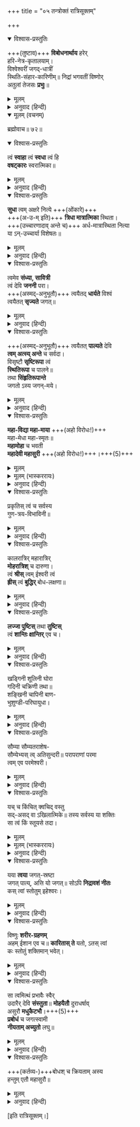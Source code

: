 +++
title = "०५ तन्त्रोक्तं रात्रिसूक्तम्"

+++

<div class="audioEmbed"  caption="" src="https://archive.org/download/durgA-saptashatI/brahma-stutiH.mp3"></div>

<details open><summary>विश्वास-प्रस्तुतिः</summary>

+++(तुष्टाव)+++ **विबोधनार्थाय** हरेर्  
हरि-नेत्र-कृतालयाम्।  
विश्वेश्वरीं जगद्-धात्रीं  
स्थिति-संहार-कारिणीम्॥
निद्रां भगवतीं विष्णोर्  
अतुलां तेजसः **प्रभुः**॥
</details>

<details><summary>मूलम्</summary>

विबोधनार्थाय हरेर्हरिनेत्रकृतालयाम्।  
विश्वेश्वरीं जगद्धात्रीं स्थितिसंहारकारिणीम्॥  
निद्रां भगवतीं विष्णोरतुलां तेजसः प्रभुः॥
</details>

<details><summary>अनुवाद (हिन्दी)</summary>

(अ०१। ७१)  
जो इस विश्वकी अधीश्वरी, जगत् को धारण करनेवाली, संसारका पालन और संहार करनेवाली तथा तेजःस्वरूप भगवान् विष्णुकी अनुपम शक्ति हैं, उन्हीं भगवती निद्रादेवीकी भगवान् ब्रह्मा स्तुति करने लगे॥ ६४—७१॥
</details>

<details open><summary>मूलम् (वचनम्)</summary>

ब्रह्मोवाच॥ ७२॥
</details>

<details open><summary>विश्वास-प्रस्तुतिः</summary>

त्वं **स्वाहा** त्वं **स्वधा** त्वं हि  
**वषट्कारः** स्वरात्मिका॥
</details>

<details><summary>मूलम्</summary>

त्वं स्वाहा त्वं स्वधा त्वं हि वषट्कारः स्वरात्मिका॥
</details>

<details><summary>अनुवाद (हिन्दी)</summary>

(अ०१। ७३)  
ब्रह्माजीने कहा—॥ ७२॥ देवि! तुम्हीं स्वाहा, तुम्हीं स्वधा और तुम्हीं वषट्कार हो। स्वर भी तुम्हारे ही स्वरूप हैं।
</details>

<details open><summary>विश्वास-प्रस्तुतिः</summary>

**सुधा** त्वम् अक्षरे नित्ये +++(ओंकारे)+++  
+++(अ-उ-म् इति)+++ **त्रिधा मात्रात्मिका** स्थिता।  
+++(उच्चारणादाव् अन्ते च)+++ अर्ध-मात्रास्थिता नित्या  
या ऽन्-उच्चार्या विशेषतः॥
</details>

<details><summary>मूलम्</summary>

सुधा त्वमक्षरे नित्ये त्रिधा मात्रात्मिका स्थिता।  
अर्धमात्रास्थिता नित्या यानुच्चार्या विशेषतः॥
</details>

<details><summary>अनुवाद (हिन्दी)</summary>

(अ०१। ७४)  
तुम्हीं जीवनदायिनी सुधा हो। नित्य अक्षर प्रणवमें अकार, उकार, मकार—इन तीन मात्राओंके रूपमें तुम्हीं स्थित हो तथा इन तीन मात्राओंके अतिरिक्त जो बिन्दुरूपा नित्य अर्धमात्रा है, जिसका विशेषरूपसे उच्चारण नहीं किया जा सकता, वह भी तुम्हीं हो।
</details>

<details open><summary>विश्वास-प्रस्तुतिः</summary>

त्वमेव **संध्या, सावित्री**  
त्वं देवि **जननी** परा।  
+++(अस्मद्-अनुभूतौ)+++ त्वयैतद् **धार्यते** विश्वं  
त्वयैतत् **सृज्यते** जगत्॥
</details>

<details><summary>मूलम्</summary>

त्वमेव संध्या सावित्री त्वं देवि जननी परा।  
त्वयैतद्धार्यते विश्वं त्वयैतत्सृज्यते जगत्॥
</details>

<details><summary>अनुवाद (हिन्दी)</summary>

(अ०१। ७५)
देवि! तुम्हीं संध्या, सावित्री तथा परम जननी हो। देवि! तुम्हीं इस विश्व-ब्रह्माण्डको धारण करती हो। तुमसे ही इस जगत् की सृष्टि होती है।
</details>

<details open><summary>विश्वास-प्रस्तुतिः</summary>

+++(अस्मद्-अनुभूतौ)+++ त्वयैतत् **पाल्यते** देवि  
**त्वम् अत्स्य् अन्ते** च सर्वदा।  
विसृष्टौ **सृष्टिरूपा** त्वं  
**स्थितिरूपा** च पालने॥  
तथा **सिंहृतिरूपान्ते**  
जगतो ऽस्य जगन्-मये।
</details>

<details><summary>मूलम्</summary>

त्वयैतत्पाल्यते देवि त्वमत्स्यन्ते च सर्वदा।  
विसृष्टौ सृष्टिरूपा त्वं स्थितिरूपा च पालने॥  
तथा सिंहृतिरूपान्ते जगतोऽस्य जगन्मये।
</details>

<details><summary>अनुवाद (हिन्दी)</summary>

(अ०१। ७६)  
तुम्हींसे इसका पालन होता है और सदा तुम्हीं कल्पके अन्तमें सबको अपना ग्रास बना लेती हो। जगन्मयी देवि! इस जगत् की उत्पत्तिके समय तुम सृष्टिरूपा हो, पालन-कालमें स्थितिरूपा हो तथा कल्पान्तके समय संहाररूप धारण करनेवाली हो।
</details>

<details open><summary>विश्वास-प्रस्तुतिः</summary>

**महा-विद्या महा-माया** +++(अहो विरोधः!)+++  
महा-मेधा महा-स्मृतः॥  
**महामोहा** च भवती  
**महादेवी महासुरी**  +++(अहो विरोधः!)+++।+++(5)+++
</details>

<details><summary>मूलम्</summary>

महाविद्या महामाया महामेधा महास्मृतः॥
महामोहा च भवती महादेवी महासुरी।
</details>

<details><summary>मूलम् (भास्कररायः)</summary>

महाविद्या महामाया महामेधा महास्मृतः॥
महामोहा च भवती महादेवी महेश्वरी।
</details>

<details><summary>अनुवाद (हिन्दी)</summary>

(अ०१। ७७)  
तुम्हीं महाविद्या, महामाया, महामेधा, महास्मृति, महामोहरूपा, महादेवी और महासुरी हो।
</details>

<details open><summary>विश्वास-प्रस्तुतिः</summary>

प्रकृतिस् त्वं च सर्वस्य  
गुण-त्रय-विभाविनी॥  
</details>

<details><summary>मूलम्</summary>

प्रकृतिस्त्वं च सर्वस्य गुणत्रयविभाविनी॥
</details>

<details><summary>अनुवाद (हिन्दी)</summary>

(अ०१। ७८)  
तुम्हीं तीनों गुणोंको उत्पन्न करनेवाली सबकी प्रकृति हो।
</details>

<details open><summary>विश्वास-प्रस्तुतिः</summary>

कालरात्रिर् महारात्रिर्  
**मोहरात्रिश्** च दारुणा।  
त्वं **श्रीस्** त्वम् ईश्वरी त्वं  
**ह्रीस्** त्वं **बुद्धिर्** बोध-लक्षणा॥
</details>

<details><summary>मूलम्</summary>

कालरात्रिर्महारात्रिर्मोहरात्रिश्च दारुणा।  
त्वं श्रीस्त्वमीश्वरी त्वं ह्रीस्त्वं बुद्धिर्बोधलक्षणा॥
</details>

<details><summary>अनुवाद (हिन्दी)</summary>

(अ०१। ७९)
भयंकर कालरात्रि, महारात्रि और मोहरात्रि भी तुम्हीं हो। तुम्हीं श्री, तुम्हीं ईश्वरी, तुम्हीं ह्री और तुम्हीं बोधस्वरूपा बुद्धि हो।
</details>

<details open><summary>विश्वास-प्रस्तुतिः</summary>

**लज्जा पुष्टिस्** तथा **तुष्टिस्**  
त्वं **शान्तिः क्षान्तिर्** एव च।  
</details>

<details><summary>मूलम्</summary>

लज्जा पुष्टिस्तथा तुष्टिस्त्वं शान्तिः क्षान्तिरेव च।  
</details>

<details><summary>अनुवाद (हिन्दी)</summary>

(अ०१। ८०)
लज्जा, पुष्टि, तुष्टि, शान्ति और क्षमा भी तुम्हीं हो।
</details>

<details open><summary>विश्वास-प्रस्तुतिः</summary>

खड्गिनी शूलिनी घोरा  
गदिनी चक्रिणी तथा॥  
शङ्खिनी चापिनी बाण-  
भुशुण्डी-परिघायुधा।  
</details>

<details><summary>मूलम्</summary>

खड्गिनी शूलिनी घोरा गदिनी चक्रिणी तथा॥  
शङ्खिनी चापिनी बाणभुशुण्डीपरिघायुधा।  
</details>

<details><summary>अनुवाद (हिन्दी)</summary>

(अ०१। ८१)  
तुम खड्गधारिणी, शूलधारिणी, घोररूपा तथा गदा, चक्र, शंख और धनुष धारण करनेवाली हो। बाण, भुशुण्डी और परिघ—ये भी तुम्हारे अस्त्र हैं।
</details>

<details open><summary>विश्वास-प्रस्तुतिः</summary>

सौम्या सौम्यतराशेष-  
सौम्येभ्यस् त्व् अतिसुन्दरी॥
परापराणां परमा  
त्वम् एव परमेश्वरी।  
</details>

<details><summary>मूलम्</summary>

सौम्या सौम्यतराशेषसौम्येभ्यस्त्वतिसुन्दरी॥
परापराणां परमा त्वमेव परमेश्वरी।  
यच्च किंचित्क्वचिद्वस्तु सदसद्वाखिलात्मिके॥
</details>

<details><summary>अनुवाद (हिन्दी)</summary>

(अ०१। ८२)
तुम सौम्य और सौम्यतर हो—इतना ही नहीं, जितने भी सौम्य एवं सुन्दर पदार्थ हैं, उन सबकी अपेक्षा तुम अत्यधिक सुन्दरी हो। पर और अपर—सबसे परे रहनेवाली परमेश्वरी तुम्हीं हो।
</details>

<details open><summary>विश्वास-प्रस्तुतिः</summary>

यच् च किंचित् क्वचिद् वस्तु  
सद्-असद् वा ऽखिलात्मिके॥
तस्य सर्वस्य या शक्तिः  
सा त्वं किं स्तूयसे तदा।  
</details>

<details><summary>मूलम्</summary>

यच्च किंचित्क्वचिद्वस्तु सदसद्वाखिलात्मिके॥
तस्य सर्वस्य या शक्तिः सा त्वं किं स्तूयसे तदा।
</details>

<details><summary>मूलम् (भास्कररायः)</summary>

यच्च किंचित्क्वचिद्वस्तु सदसद्वाखिलात्मिके॥
तस्य सर्वस्य या शक्तिः सा त्वं किं स्तूयसे मया।
</details>

<details><summary>अनुवाद (हिन्दी)</summary>

(अ०१। ८३)
सर्वस्वरूपे देवि! कहीं भी सत्-असत् रूप जो कुछ वस्तुएँ हैं और उन सबकी जो शक्ति है, वह तुम्हीं हो। ऐसी अवस्थामें तुम्हारी स्तुति क्या हो सकती है?
</details>

<details open><summary>विश्वास-प्रस्तुतिः</summary>

यया **त्वया** जगत्-स्रष्टा  
जगत् पात्य्, अत्ति यो जगत्॥
सोऽपि **निद्रावशं नीतः**  
कस् त्वां स्तोतुम् इहेश्वरः।  
</details>

<details><summary>मूलम्</summary>

यया त्वया जगत्स्रष्टा जगत्पात्यत्ति यो जगत्॥
सोऽपि निद्रावशं नीतः कस्त्वां स्तोतुमिहेश्वरः।  
</details>

<details><summary>अनुवाद (हिन्दी)</summary>

(अ०१। ८४)
जो इस जगत् की सृष्टि, पालन और संहार करते हैं, उन भगवान् को भी जब तुमने निद्राके अधीन कर दिया है, तब तुम्हारी स्तुति करनेमें यहाँ कौन समर्थ हो सकता है?
</details>

<details open><summary>विश्वास-प्रस्तुतिः</summary>

विष्णुः **शरीर-ग्रहणम्**  
अहम् ईशान एव च॥
**कारितास् ते** यतो, ऽतस् त्वां  
कः स्तोतुं शक्तिमान् भवेत्।  
</details>

<details><summary>मूलम्</summary>

विष्णुः शरीरग्रहणमहमीशान एव च॥
कारितास्ते यतोऽतस्त्वां कः स्तोतुं शक्तिमान् भवेत्।  
</details>

<details><summary>अनुवाद (हिन्दी)</summary>

(अ०१। ८५)
मुझको, भगवान् शंकरको तथा भगवान् विष्णुको भी तुमने ही शरीर धारण कराया है; अतः तुम्हारी स्तुति करनेकी शक्ति किसमें है?
</details>

<details open><summary>विश्वास-प्रस्तुतिः</summary>

सा त्वमित्थं प्रभावैः स्वैर्  
उदारैर् देवि **संस्तुता**॥
**मोहयैतौ** दुराधर्षाव्  
असुरौ **मधुकैटभौ**।+++(5)+++  
**प्रबोधं** च जगत्स्वामी  
**नीयताम् अच्युतो** लघु॥
</details>

<details><summary>मूलम्</summary>

सा त्वमित्थं प्रभावैः स्वैरुदारैर्देवि संस्तुता॥
मोहयैतौ दुराधर्षावसुरौ मधुकैटभौ।  
प्रबोधं च जगत्स्वामी नीयतामच्युतो लघु॥
</details>

<details><summary>अनुवाद (हिन्दी)</summary>

(अ०१। ८६)
देवि! तुम तो अपने इन उदार प्रभावोंसे ही प्रशंसित हो। ये जो दोनों दुर्धर्ष असुर मधु और कैटभ हैं, इनको मोहमें डाल दो और जगदीश्वर भगवान् विष्णुको शीघ्र ही जगा दो।
</details>

<details open><summary>विश्वास-प्रस्तुतिः</summary>

+++(कर्तव्य-)+++बोधश् च क्रियताम् अस्य  
हन्तुम् एतौ महासुरौ॥
</details>

<details><summary>मूलम्</summary>

बोधश्च क्रियतामस्य हन्तुमेतौ महासुरौ॥
</details>

<details><summary>अनुवाद (हिन्दी)</summary>

(अ०१। ८७)  
साथ ही इनके भीतर इन दोनों महान् असुरोंको मार डालनेकी बुद्धि उत्पन्न कर दो॥ ७३—८७॥
</details>

[इति रात्रिसूक्तम्।]
